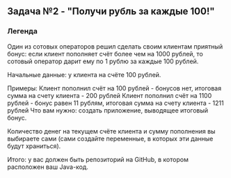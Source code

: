 ## Задача №2 - "Получи рубль за каждые 100!"

### Легенда

Один из сотовых операторов решил сделать своим клиентам приятный бонус: если клиент пополняет счёт более чем на 1000 рублей, то сотовый оператор дарит ему по 1 рублю за каждые 100 рублей.

Начальные данные: у клиента на счёте 100 рублей.

Примеры:
Клиент пополнил счёт на 100 рублей - бонусов нет, итоговая сумма на счету клиента - 200 рублей
Клиент пополнил счёт на 1100 рублей - бонус равен 11 рублям, итоговая сумма на счету клиента - 1211 рублей
Что вам нужно: создать приложение, выводящее итоговый бонус.

Количество денег на текущем счёте клиента и сумму пополнения вы выбираете сами (сами создайте переменные, в которых эти данные будут храниться).

Итого: у вас должен быть репозиторий на GitHub, в котором расположен ваш Java-код.